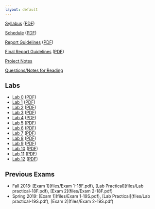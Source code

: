 ```yaml
---
layout: default
---
```


[Syllabus](README.html) ([PDF](Syllabus.pdf))

[Schedule](labs/Schedule.html) ([PDF](Schedule.pdf))

[Report Guidelines](labs/Report-Guideline.html) ([PDF](Report-Guideline.pdf))

[Final Report Guidelines](labs/Final-Report-Guidelines.html) ([PDF](Final-Report-Guidelines.pdf))

[Project Notes](project-notes.html)

[Questions/Notes for Reading](project-notes.html)

## Labs

- [Lab 0](labs/lab0.html) ([PDF](lab0.pdf))
- [Lab 1](labs/lab1.html) ([PDF](lab1.pdf))
- [Lab 2](labs/lab2.html) ([PDF](lab2.pdf))
- [Lab 3](labs/lab3.html) ([PDF](lab3.pdf))
- [Lab 4](labs/lab4.html) ([PDF](lab4.pdf))
- [Lab 5](labs/lab5.html) ([PDF](lab5.pdf))
- [Lab 6](labs/lab6.html) ([PDF](lab6.pdf))
- [Lab 7](labs/lab7.html) ([PDF](lab7.pdf))
- [Lab 8](labs/lab8.html) ([PDF](lab8.pdf))
- [Lab 9](labs/lab9.html) ([PDF](lab9.pdf))
- [Lab 10](labs/labA.html) ([PDF](labA.pdf))
- [Lab 11](labs/labB.html) ([PDF](labB.pdf))
- [Lab 12](labs/labC.html) ([PDF](labC.pdf))

## Previous Exams

- Fall 2018: [Exam 1](files/Exam 1-18F.pdf), [Lab Practical](files/Lab practical-18F.pdf), [Exam 2](files/Exam 2-18F.pdf)
- Spring 2019: [Exam 1](files/Exam 1-19S.pdf), [Lab Practical](files/Lab practical-19S.pdf), [Exam 2](files/Exam 2-19S.pdf)
